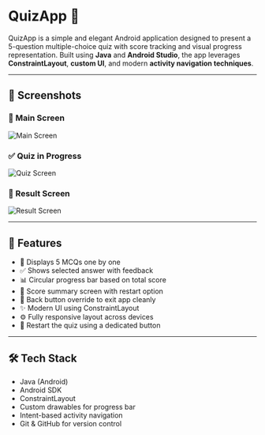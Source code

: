 # QuizApp 📱

QuizApp is a simple and elegant Android application designed to present a 5-question multiple-choice quiz with score tracking and visual progress representation. Built using **Java** and **Android Studio**, the app leverages **ConstraintLayout**, **custom UI**, and modern **activity navigation techniques**.

---

## 📸 Screenshots


### 🧠 Main Screen
![Main Screen](images/main_screen.jpg)


### ✅ Quiz in Progress
![Quiz Screen](images/quiz_screen.jpg)


### 🏁 Result Screen
![Result Screen](images/result_screen.jpg)


---

## 🚀 Features

- 🎯 Displays 5 MCQs one by one
- ✅ Shows selected answer with feedback
- 📊 Circular progress bar based on total score
- 🧠 Score summary screen with restart option
- 🔘 Back button override to exit app cleanly
- ✨ Modern UI using ConstraintLayout
- ⚙️ Fully responsive layout across devices
- 🏁 Restart the quiz using a dedicated button

---

## 🛠️ Tech Stack

- Java (Android)
- Android SDK
- ConstraintLayout
- Custom drawables for progress bar
- Intent-based activity navigation
- Git & GitHub for version control



